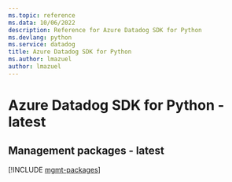 ```yaml
---
ms.topic: reference
ms.data: 10/06/2022
description: Reference for Azure Datadog SDK for Python
ms.devlang: python
ms.service: datadog
title: Azure Datadog SDK for Python
ms.author: lmazuel
author: lmazuel
---
```

# Azure Datadog SDK for Python - latest

## Management packages - latest
[!INCLUDE [mgmt-packages](datadog-mgmt-index.md)]